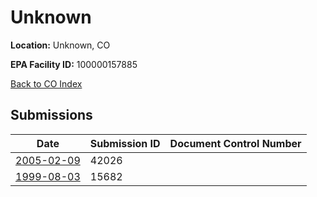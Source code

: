 # Unknown

**Location:** Unknown, CO

**EPA Facility ID:** 100000157885

[Back to CO Index](../../index.md)

## Submissions

| Date | Submission ID | Document Control Number |
|------|--------------|-------------------------|
| [2005-02-09](submissions/42026.md) | 42026 |  |
| [1999-08-03](submissions/15682.md) | 15682 |  |
